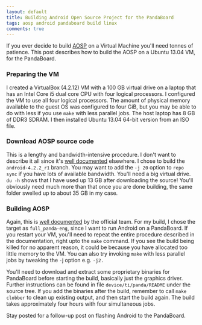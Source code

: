 ```yaml
---
layout: default
title: Building Android Open Source Project for the PandaBoard
tags: aosp android pandaboard build linux
comments: true
---
```


If you ever decide to build [AOSP](https://source.android.com/) on a Virtual Machine you'll need tonnes of patience. This post describes how to build the AOSP on a Ubuntu 13.04 VM, for the PandaBoard.

### Preparing the VM

I created a VirtualBox (4.2.12) VM with a 100 GB virtual drive on a laptop that has an Intel Core i5 dual core CPU with four logical processors. I configured the VM to use all four logical processors. The amount of physical memory available to the guest OS was configured to four GiB, but you may be able to do with less if you use `make` with less parallel jobs. The host laptop has 8 GB of DDR3 SDRAM. I then installed Ubuntu 13.04 64-bit version from an ISO file.

### Download AOSP source code

This is a lengthy and bandwidth-intensive procedure. I don't want to describe it all since it's [well documented](https://nathanpfry.com/how-to-configure-ubuntu-13-04-raring-ringtail-for-properly-compiling-android-roms/) elsewhere. I chose to build the `android-4.2.2_r1` branch. You may want to add the `-j 20` option to `repo sync` if you have lots of available bandwidth. You'll need a big virtual drive. `du -h` shows that I have used up 13 GB after downloading the source! You'll obviously need much more than that once you are done building, the same folder swelled up to about 35 GB in my case.

### Building AOSP

Again, this is [well documented](https://source.android.com/source/building.html) by the official team. For my build, I chose the target as `full_panda-eng`, since I want to run Android on a PandaBoard. If you restart your VM, you'll need to repeat the entire procedure described in the documentation, right upto the `make` command. If you see the build being killed for no apparent reason, it could be because you have allocated too little memory to the VM. You can also try invoking `make` with less parallel jobs by tweaking the `-`j option e.g. `-j2.`

You'll need to download and extract some proprietary binaries for PandaBoard before starting the build, basically just the graphics driver. Further instructions can be found in file `device/ti/panda/README` under the source tree. If you add the binaries after the build, remember to call `make clobber` to clean up existing output, and then start the build again. The build takes approximately four hours with four simultaneous jobs.

Stay posted for a follow-up post on flashing Android to the PandaBoard.
